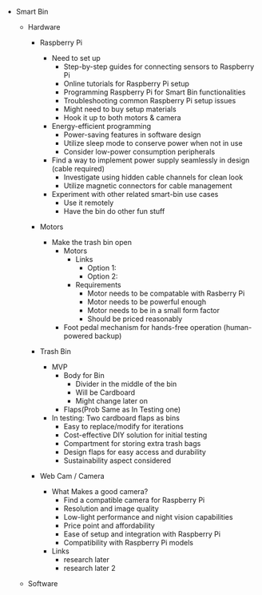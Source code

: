 
- Smart Bin

  - Hardware

    - Raspberry Pi

      - Need to set up
        - Step-by-step guides for connecting sensors to Raspberry Pi
        - Online tutorials for Raspberry Pi setup
        - Programming Raspberry Pi for Smart Bin functionalities
        - Troubleshooting common Raspberry Pi setup issues
        - Might need to buy setup materials
        - Hook it up to both motors & camera
      - Energy-efficient programming
        - Power-saving features in software design
        - Utilize sleep mode to conserve power when not in use
        - Consider low-power consumption peripherals
      - Find a way to implement power supply seamlessly in design (cable required)
        - Investigate using hidden cable channels for clean look
        - Utilize magnetic connectors for cable management
      - Experiment with other related smart-bin use cases
        - Use it remotely 
        - Have the bin do other fun stuff
  
    - Motors

      - Make the trash bin open
        - Motors
          - Links
            - Option 1: 
            - Option 2: 
          - Requirements
            - Motor needs to be compatable with Rasberry Pi
            - Motor needs to be powerful enough
            - Motor needs to be in a small form factor
            - Should be priced reasonably
        - Foot pedal mechanism for hands-free operation (human-powered backup)
    - Trash Bin

      - MVP
        - Body for Bin
          - Divider in the middle of the bin
          - Will be Cardboard 
          - Might change later on
        - Flaps(Prob Same as In Testing one)
      - In testing: Two cardboard flaps as bins
        - Easy to replace/modify for iterations
        - Cost-effective DIY solution for initial testing
        - Compartment for storing extra trash bags
        - Design flaps for easy access and durability
        - Sustainability aspect considered
    - Web Cam / Camera  
      - What Makes a good camera?
        - Find a compatible camera for Raspberry Pi
        - Resolution and image quality
        - Low-light performance and night vision capabilities
        - Price point and affordability
        - Ease of setup and integration with Raspberry Pi
        - Compatibility with Raspberry Pi models
      - Links
        - research later
        - research later 2



  - Software
